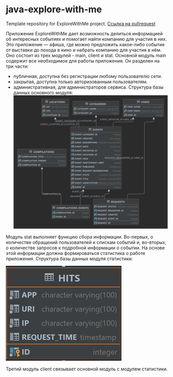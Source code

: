 # java-explore-with-me
Template repository for ExploreWithMe project.
[Ссылка на pullrequest](https://github.com/ince92/java-explore-with-me/pull/1)

Приложение ExploreWithMe дает возможность делиться информацией об интересных событиях 
и помогает найти компанию для участия в них. Это приложение — афиша, где можно предложить 
какое-либо событие от выставки до похода в кино и набрать компанию для участия в нём.
Оно состоит из трех модулей - main, client и stat. 
Основной модуль main содержит все необходимое для работы приложения. Он разделен на три 
части:  
- публичная, доступна без регистрации любому пользователю сети. 
- закрытая, доступна только авторизованным пользователям. 
- административная, для администраторов сервиса. 
Структура базы данных основного модуля:
![](ewmMainDB.png)

Модуль stat выполняет функцию сбора информации. Во-первых, о количестве обращений пользователей 
к спискам событий и, во-вторых, о количестве запросов к подробной информации о событии. 
На основе этой информации должна формироваться статистика о работе приложения.
Структура базы данных модуля статистики:

![](ewmStatDB.png)

Третий модуль client связывает основной модуль с модулем статистики.
